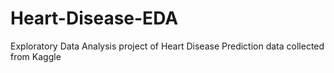 # Heart-Disease-EDA
Exploratory Data Analysis project of Heart Disease Prediction data collected from Kaggle
